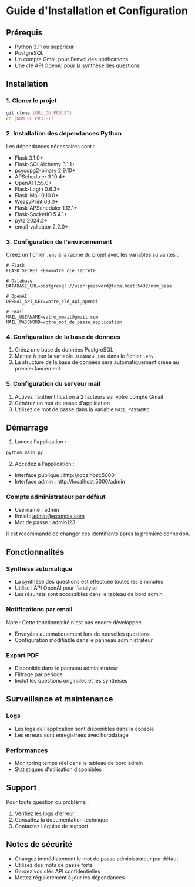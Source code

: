 # Guide d'Installation et Configuration

## Prérequis

- Python 3.11 ou supérieur
- PostgreSQL
- Un compte Gmail pour l'envoi des notifications
- Une clé API OpenAI pour la synthèse des questions

## Installation

### 1. Cloner le projet

```bash
git clone [URL_DU_PROJET]
cd [NOM_DU_PROJET]
```

### 2. Installation des dépendances Python

Les dépendances nécessaires sont :
- Flask 3.1.0+
- Flask-SQLAlchemy 3.1.1+
- psycopg2-binary 2.9.10+
- APScheduler 3.10.4+
- OpenAI 1.55.0+
- Flask-Login 0.6.3+
- Flask-Mail 0.10.0+
- WeasyPrint 63.0+
- Flask-APScheduler 1.13.1+
- Flask-SocketIO 5.4.1+
- pytz 2024.2+
- email-validator 2.2.0+

### 3. Configuration de l'environnement

Créez un fichier `.env` à la racine du projet avec les variables suivantes :

```env
# Flask
FLASK_SECRET_KEY=votre_clé_secrète

# Database
DATABASE_URL=postgresql://user:password@localhost:5432/nom_base

# OpenAI
OPENAI_API_KEY=votre_clé_api_openai

# Email
MAIL_USERNAME=votre_email@gmail.com
MAIL_PASSWORD=votre_mot_de_passe_application
```

### 4. Configuration de la base de données

1. Créez une base de données PostgreSQL
2. Mettez à jour la variable `DATABASE_URL` dans le fichier `.env`
3. La structure de la base de données sera automatiquement créée au premier lancement

### 5. Configuration du serveur mail

1. Activez l'authentification à 2 facteurs sur votre compte Gmail
2. Générez un mot de passe d'application
3. Utilisez ce mot de passe dans la variable `MAIL_PASSWORD`

## Démarrage

1. Lancez l'application :
```bash
python main.py
```

2. Accédez à l'application :
- Interface publique : http://localhost:5000
- Interface admin : http://localhost:5000/admin

### Compte administrateur par défaut
- Username : admin
- Email : admin@example.com
- Mot de passe : admin123

Il est recommandé de changer ces identifiants après la première connexion.

## Fonctionnalités

### Synthèse automatique
- La synthèse des questions est effectuée toutes les 3 minutes
- Utilise l'API OpenAI pour l'analyse
- Les résultats sont accessibles dans le tableau de bord admin

### Notifications par email
Note : Cette fonctionnalité n'est pas encore développée.
- Envoyées automatiquement lors de nouvelles questions
- Configuration modifiable dans le panneau administrateur

### Export PDF
- Disponible dans le panneau administrateur
- Filtrage par période
- Inclut les questions originales et les synthèses

## Surveillance et maintenance

### Logs
- Les logs de l'application sont disponibles dans la console
- Les erreurs sont enregistrées avec horodatage

### Performances
- Monitoring temps réel dans le tableau de bord admin
- Statistiques d'utilisation disponibles

## Support

Pour toute question ou problème :
1. Vérifiez les logs d'erreur
2. Consultez la documentation technique
3. Contactez l'équipe de support

## Notes de sécurité

- Changez immédiatement le mot de passe administrateur par défaut
- Utilisez des mots de passe forts
- Gardez vos clés API confidentielles
- Mettez régulièrement à jour les dépendances
